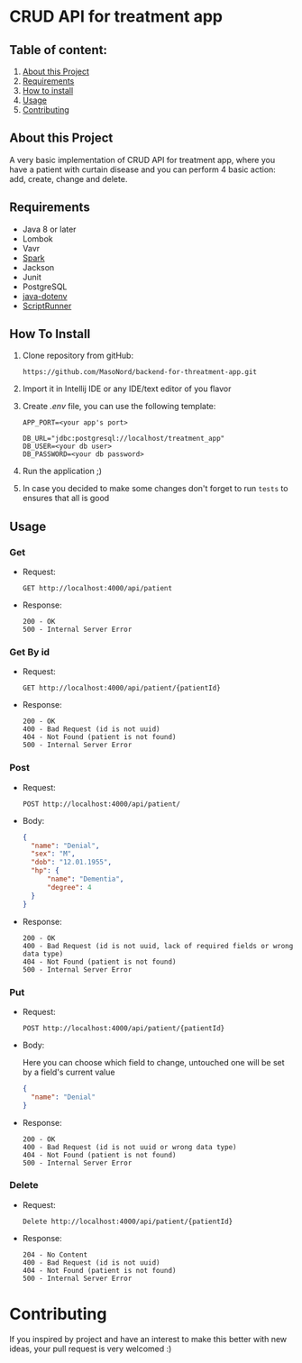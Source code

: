 # CRUD API for treatment app

## Table of content:
1. [About this Project](#about-this-project)
2. [Requirements](#requirements)
3. [How to install](#how-to-install)
4. [Usage](#usage)
5. [Contributing](#contributing)

## About this Project
A very basic implementation of CRUD API for treatment app, where you have a patient with curtain disease and you can 
perform 4 basic action: add, create, change and delete.

## Requirements
* Java 8 or later
* Lombok
* Vavr
* [Spark](https://sparkjava.com/)
* Jackson
* Junit
* PostgreSQL
* [java-dotenv](https://github.com/cdimascio/java-dotenv)
* [ScriptRunner](https://mybatis.org/mybatis-3/jacoco/org.apache.ibatis.jdbc/ScriptRunner.java.html)

## How To Install
1. Clone repository from gitHub:
    ~~~
   https://github.com/MasoNord/backend-for-threatment-app.git
    ~~~

2. Import it in Intellij IDE or any IDE/text editor of you flavor


3. Create _.env_ file, you can use the following template:
    ~~~
    APP_PORT=<your app's port>
    
    DB_URL="jdbc:postgresql://localhost/treatment_app"
    DB_USER=<your db user>
    DB_PASSWORD=<your db password>
    ~~~
4. Run the application ;)


5. In case you decided to make some changes don't forget to run `tests` to ensures that all is good 
## Usage
### Get
* Request:
    ~~~
    GET http://localhost:4000/api/patient
    ~~~
* Response:
    ~~~
    200 - OK
    500 - Internal Server Error 
    ~~~   
### Get By id
* Request:
    ~~~
    GET http://localhost:4000/api/patient/{patientId}
    ~~~
* Response:
    ~~~
    200 - OK
    400 - Bad Request (id is not uuid)
    404 - Not Found (patient is not found)
    500 - Internal Server Error
    ~~~
### Post
* Request:
    ~~~
    POST http://localhost:4000/api/patient/
    ~~~
* Body:
    ~~~JSON
    {
      "name": "Denial",
      "sex": "M",
      "dob": "12.01.1955",
      "hp": {
          "name": "Dementia",
          "degree": 4
      }
    }      
    ~~~
* Response:
    ~~~
    200 - OK
    400 - Bad Request (id is not uuid, lack of required fields or wrong data type)
    404 - Not Found (patient is not found)
    500 - Internal Server Error
    ~~~
### Put
* Request:
    ~~~
    POST http://localhost:4000/api/patient/{patientId}
    ~~~
* Body:
    
    Here you can choose which field to change, untouched one will be set by a field's current value
    ~~~JSON
    {
      "name": "Denial"
    }      
    ~~~
  
* Response:
    ~~~
    200 - OK
    400 - Bad Request (id is not uuid or wrong data type)
    404 - Not Found (patient is not found)
    500 - Internal Server Error
  
### Delete
* Request:
    ~~~
    Delete http://localhost:4000/api/patient/{patientId}
    ~~~

* Response:
    ~~~
    204 - No Content
    400 - Bad Request (id is not uuid)
    404 - Not Found (patient is not found)
    500 - Internal Server Error
   ~~~

# Contributing
If you inspired by project and have an interest to make this better with new ideas, your pull request is very welcomed :)